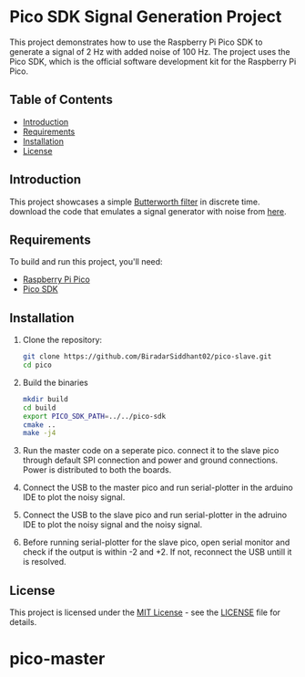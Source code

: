 # Pico SDK Signal Generation Project

This project demonstrates how to use the Raspberry Pi Pico SDK to generate a signal of 2 Hz with added noise of 100 Hz. The project uses the Pico SDK, which is the official software development kit for the Raspberry Pi Pico.

## Table of Contents

- [Introduction](#introduction)
- [Requirements](#requirements)
- [Installation](#installation)
- [License](#license)

## Introduction

This project showcases a simple [Butterworth filter](https://en.wikipedia.org/wiki/Butterworth_filter) in discrete time. download the code that emulates a signal generator with noise from [here](https://github.com/your-username/pico-master.git). 

## Requirements

To build and run this project, you'll need:

- [Raspberry Pi Pico](https://www.raspberrypi.org/products/raspberry-pi-pico/)
- [Pico SDK](https://github.com/raspberrypi/pico-sdk)

## Installation

1. Clone the repository:
   ```bash
   git clone https://github.com/BiradarSiddhant02/pico-slave.git
   cd pico
2. Build the binaries
    ```bash
    mkdir build
    cd build
    export PICO_SDK_PATH=../../pico-sdk
    cmake ..
    make -j4

3. Run the master code on a seperate pico. connect it to the slave pico through default SPI connection and power and ground connections. Power is distributed to both the boards. 

4. Connect the USB to the master pico and run serial-plotter in the arduino IDE to plot the noisy signal.

5. Connect the USB to the slave pico and run serial-plotter in the adruino IDE to plot the noisy signal and the noisy signal.

6. Before running serial-plotter for the slave pico, open serial monitor and check if the output is within -2 and +2. If not, reconnect the USB untill it is resolved.

## License

This project is licensed under the [MIT License](LICENSE) - see the [LICENSE](LICENSE) file for details.

# pico-master
